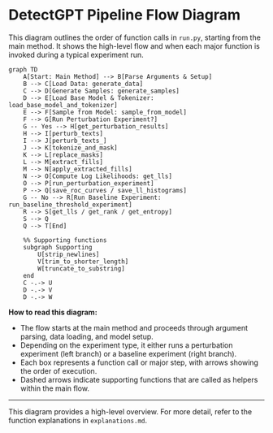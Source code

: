 # DetectGPT Pipeline Flow Diagram

This diagram outlines the order of function calls in `run.py`, starting from the main method. It shows the high-level flow and when each major function is invoked during a typical experiment run.

```mermaid
graph TD
    A[Start: Main Method] --> B[Parse Arguments & Setup]
    B --> C[Load Data: generate_data]
    C --> D[Generate Samples: generate_samples]
    D --> E[Load Base Model & Tokenizer: load_base_model_and_tokenizer]
    E --> F[Sample from Model: sample_from_model]
    F --> G[Run Perturbation Experiment?]
    G -- Yes --> H[get_perturbation_results]
    H --> I[perturb_texts]
    I --> J[perturb_texts_]
    J --> K[tokenize_and_mask]
    K --> L[replace_masks]
    L --> M[extract_fills]
    M --> N[apply_extracted_fills]
    N --> O[Compute Log Likelihoods: get_lls]
    O --> P[run_perturbation_experiment]
    P --> Q[save_roc_curves / save_ll_histograms]
    G -- No --> R[Run Baseline Experiment: run_baseline_threshold_experiment]
    R --> S[get_lls / get_rank / get_entropy]
    S --> Q
    Q --> T[End]

    %% Supporting functions
    subgraph Supporting
        U[strip_newlines]
        V[trim_to_shorter_length]
        W[truncate_to_substring]
    end
    C -.-> U
    D -.-> V
    D -.-> W
```

**How to read this diagram:**
- The flow starts at the main method and proceeds through argument parsing, data loading, and model setup.
- Depending on the experiment type, it either runs a perturbation experiment (left branch) or a baseline experiment (right branch).
- Each box represents a function call or major step, with arrows showing the order of execution.
- Dashed arrows indicate supporting functions that are called as helpers within the main flow.

---

This diagram provides a high-level overview. For more detail, refer to the function explanations in `explanations.md`.
